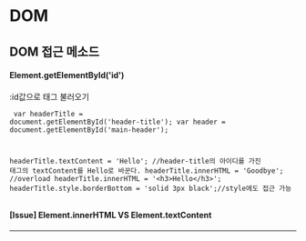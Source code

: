 # DOM

<h2>DOM 접근 메소드</h2>
<h4>Element.getElementById('id')</h4>:id값으로 태그 불러오기

<code><pre>
var headerTitle = document.getElementById('header-title');
var header = document.getElementById('main-header');

headerTitle.textContent = 'Hello'; //header-title의 아이디를 가진 태그의 textContent를 Hello로 바꾼다.
headerTitle.innerHTML = 'Goodbye'; //overload
headerTitle.innerHTML = '&lt;h3&gt;Hello&lt;/h3&gt;';
headerTitle.style.borderBottom = 'solid 3px black';//style에도 접근 가능
</pre></code>

<h4>[Issue] Element.innerHTML VS Element.textContent</h4>

<hr>
